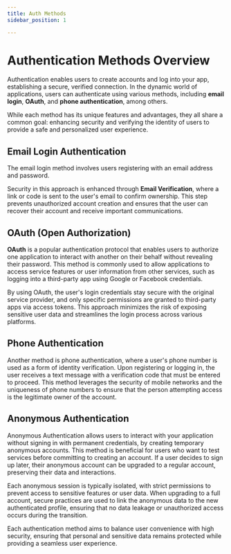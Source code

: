 ```yaml
---
title: Auth Methods
sidebar_position: 1

---
```


# Authentication Methods Overview

Authentication enables users to create accounts and log into your app, establishing a secure, verified connection. In the dynamic world of applications, users can authenticate using various methods, including **email login**, **OAuth**, and **phone authentication**, among others. 

While each method has its unique features and advantages, they all share a common goal: enhancing security and verifying the identity of users to provide a safe and personalized user experience.

## Email Login Authentication

The email login method involves users registering with an email address and
password.

Security in this approach is enhanced through **Email Verification**,
where a link or code is sent to the user's email to confirm ownership. This step
prevents unauthorized account creation and ensures that the user can recover
their account and receive important communications.

## OAuth (Open Authorization)

**OAuth** is a popular authentication protocol that enables users to authorize
one
application to interact with another on their behalf without revealing their
password. This method is commonly used to allow applications to access service
features or user information from other services, such as logging into a
third-party app using Google or Facebook credentials.

By using OAuth, the user's
login credentials stay secure with the original service provider, and only
specific permissions are granted to third-party apps via access tokens. This
approach minimizes the risk of exposing sensitive user data and streamlines the
login process across various platforms.

## Phone Authentication

Another method is phone authentication, where a user's phone number is used as a
form of identity verification. Upon registering or logging in, the user receives
a text message with a verification code that must be entered to proceed. This
method leverages the security of mobile networks and the uniqueness of phone
numbers to ensure that the person attempting access is the legitimate owner of
the account.

## Anonymous Authentication

Anonymous Authentication allows users to interact with your application without
signing in with permanent credentials, by creating temporary anonymous accounts.
This method is beneficial for users who want to test services before committing
to creating an account. If a user decides to sign up later, their anonymous
account can be upgraded to a regular account, preserving their data and
interactions.

Each anonymous session is typically isolated, with strict permissions to prevent
access to sensitive features or user data. When upgrading to a full account,
secure practices are used to link the anonymous data to the new authenticated
profile, ensuring that no data leakage or unauthorized access occurs during the
transition.

Each authentication method aims to balance user convenience with high security,
ensuring that personal and sensitive data remains protected while providing a
seamless user experience. 

